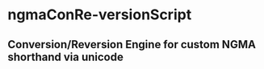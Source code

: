 # ngmaConRe-versionScript
Conversion/Reversion Engine for custom NGMA shorthand via unicode
-----------------------------------------------------
